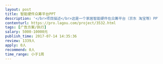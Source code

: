 ```yaml
---                
layout: post       
title: 智能硬件众筹平台PPT           
description: '</br>项目描述</br>这是一个家居智能硬件在众筹平台（京东 淘宝等）PPT展示的设计。我们已有完整的文案、或者说产品阐述，需要一位专家润色一下。</br> 人员需要</br>1.希望你有丰富的市场经验，能够以用户为出发点去进行所有创作</br>2.希望你有优秀的市场案例，且案例均拿到了结果</br>3.希望你有优秀的语言文字能力</br>4.希望你有设计能力，能设计出清楚 简洁的PPT模板</br>'     
contenturl: https://pro.lagou.com/project/3532.html      
tags: [广告方案/执行]            
salary: 5000-10000元          
publish_time: 2017-07-14 14:35:36         
review: 1339人                   
apply: 0人                   
recommend: 0人                   
time_range: 小于1周              
---                 
```

